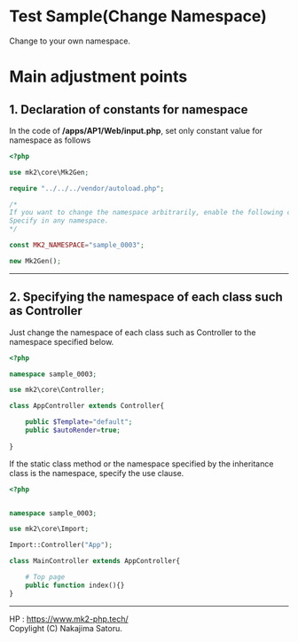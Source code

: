 # Test Sample(Change Namespace)

Change to your own namespace.

# Main adjustment points

## 1. Declaration of constants for namespace

In the code of **/apps/AP1/Web/input.php**, set only constant value for namespace as follows

```php
<?php

use mk2\core\Mk2Gen;

require "../../../vendor/autoload.php";

/*
If you want to change the namespace arbitrarily, enable the following constants
Specify in any namespace.
*/

const MK2_NAMESPACE="sample_0003";

new Mk2Gen();
```

<hr>

## 2. Specifying the namespace of each class such as Controller

Just change the namespace of each class such as Controller to the namespace specified below.

```php
<?php

namespace sample_0003;

use mk2\core\Controller;

class AppController extends Controller{

	public $Template="default";
	public $autoRender=true;
	
}
```

If the static class method or the namespace specified by the inheritance class is the namespace, specify the use clause.

```php
<?php


namespace sample_0003;

use mk2\core\Import;

Import::Controller("App");

class MainController extends AppController{

	# Top page
	public function index(){}
}
```

<hr>

HP : https://www.mk2-php.tech/  
Copylight (C) Nakajima Satoru.